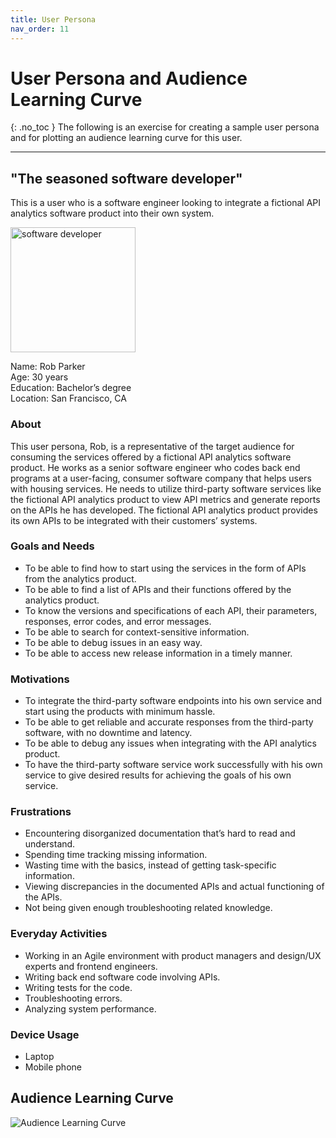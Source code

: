 ```yaml
---
title: User Persona
nav_order: 11
---
```


# User Persona and Audience Learning Curve
{: .no_toc }
The following is an exercise for creating a sample user persona and for plotting an audience learning curve for this user.

---------------------------------------------------

## "The seasoned software developer"

This is a user who is a software engineer looking to integrate a fictional API analytics software product into their own system.

<img src="../images/software-developer.jpg" alt="software developer" width="200"/>

Name: Rob Parker \
Age: 30 years \
Education: Bachelor’s degree \
Location: San Francisco, CA

### About
This user persona, Rob, is a representative of the target audience for consuming the services offered by a fictional API analytics software product. He works as a senior software engineer who codes back end programs at a user-facing, consumer software company that helps users with housing services. He needs to utilize third-party software services like the fictional API analytics product to view API metrics and generate reports on the APIs he has developed. The fictional API analytics product provides its own APIs to be integrated with their customers’ systems.

### Goals and Needs
* To be able to find how to start using the services in the form of APIs from the analytics product.
* To be able to find a list of APIs and their functions offered by the analytics product.
* To know the versions and specifications of each API, their parameters, responses, error codes, and error messages.
* To be able to search for context-sensitive information.
* To be able to debug issues in an easy way.
* To be able to access new release information in a timely manner.

### Motivations
* To integrate the third-party software endpoints into his own service and start using the products with minimum hassle.
* To be able to get reliable and accurate responses from the third-party software, with no downtime and latency.
* To be able to debug any issues when integrating with the API analytics product.
* To have the third-party software service work successfully with his own service to give desired results for achieving the goals of his own service.

### Frustrations
* Encountering disorganized documentation that’s hard to read and understand.
* Spending time tracking missing information.
* Wasting time with the basics, instead of getting task-specific information.
* Viewing discrepancies in the documented APIs and actual functioning of the APIs.
* Not being given enough troubleshooting related knowledge.

### Everyday Activities
* Working in an Agile environment with product managers and design/UX experts and frontend engineers.
* Writing back end software code involving APIs.
* Writing tests for the code.
* Troubleshooting errors.
* Analyzing system performance.

### Device Usage
* Laptop
* Mobile phone

## Audience Learning Curve

![Audience Learning Curve](../images/audience-learning-curve.png)